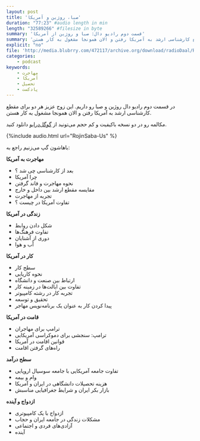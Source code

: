 ```yaml
---
layout: post
title: 'صبا، روژین و آمریکا'
duration: "77:23" #audio length in min
length: "32589266" #filesize in byte
summary: 'قسمت دوم رادیو دال: صبا و روژین از آمریکا'
summary: 'در قسمت دوم رادیو دال روژین و صبا رو داریم. این زوج عزیز هر دو برای مقطع کارشناسی ارشد به آمریکا رفتن و الان همونجا مشغول به کار هستن.'
explicit: "no"
file: 'http://media.blubrry.com/472117/archive.org/download/radioDaal/RojinSaba-Us.mp3'
categories:
    - podcast
keywords:
    - مهاجرت
    - آمریکا
    - تحصیل
    - پادکست
---
```


در قسمت دوم رادیو دال روژین و صبا رو داریم. این زوج عزیز هر دو برای مقطع کارشناسی ارشد به آمریکا رفتن و الان همونجا مشغول به کار هستن.

مکالمه رو در دو نسخه باکیفیت و کم حجم می‌تونید از [گوگل‌درایو](http://bit.ly/daal-02) دانلود کنید.

{%include audio.html url="RojinSaba-Us" %}

باهاشون گپ می‌زنیم راجع به:

**مهاجرت به آمریکا**

- بعد از کارشناسی چی شد ؟
- چرا آمریکا
- نحوه مهاجرت و فاند گرفتن
- مقایسه مقطع ارشد بین داخل و خارج
- تجربه از مهاجرت
- تفاوت آمریکا در چیست ؟

**زندگی در آمریکا**

- شکل دادن روابط
- تفاوت فرهنگ‌ها
- دوری از آشنایان
- آب و هوا

**کار در آمریکا**

- سطح کار
- نحوه کاریابی
- ارتباط بین صنعت و دانشگاه
- تفاوت بین ایالت‌ها در زمینه کار
- تجربه کار در رشته کامپیوتر
- تحقیق و توسعه
- پیدا کردن کار به عنوان یک برنامه‌نویس مهاجر

**قامت در آمریکا**

- ترامپ برای مهاجران
- ترامپ: سنجشی برای دموکراسی آمریکایی
- قوانین اقامت در آمریکا
- راه‌های گرفتن اقامت

**سطح درآمد**

- تفاوت جامعه آمریکایی با جامعه سوسیال اروپایی
- وام و بیمه
- هزینه تحصیلات دانشگاهی در ایران و آمریکا
- بازار بکر ایران و شرایط جغرافیایی مناسبش

**ازدواج و آینده**

- ازدواج با یک کامپیوتری
- مشکلات زندگی در جامعه ایران و حجاب
- آزادی‌های فردی و اجتماعی
- آینده
